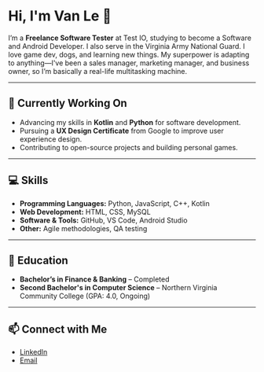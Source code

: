 # Hi, I'm Van Le 👋

I’m a **Freelance Software Tester** at Test IO, studying to become a Software and Android Developer. I also serve in the Virginia Army National Guard. I love game dev, dogs, and learning new things. My superpower is adapting to anything—I've been a sales manager, marketing manager, and business owner, so I’m basically a real-life multitasking machine.

---

## 🔭 Currently Working On
- Advancing my skills in **Kotlin** and **Python** for software development.
- Pursuing a **UX Design Certificate** from Google to improve user experience design.
- Contributing to open-source projects and building personal games.

---

## 💻 Skills
- **Programming Languages:** Python, JavaScript, C++, Kotlin
- **Web Development:** HTML, CSS, MySQL
- **Software & Tools:** GitHub, VS Code, Android Studio
- **Other:** Agile methodologies, QA testing

---

## 🌱 Education
- **Bachelor’s in Finance & Banking** – Completed
- **Second Bachelor's in Computer Science** – Northern Virginia Community College (GPA: 4.0, Ongoing)

---

## 📫 Connect with Me
- [LinkedIn](https://www.linkedin.com/in/vanle/)
- [Email](mailto:vaan.le.aa@gmail.com)
